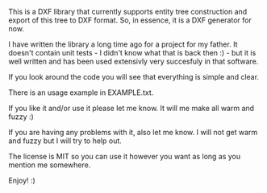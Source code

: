 This is a DXF library that currently supports entity tree construction and export of this tree to DXF format. 
So, in essence, it is a DXF generator for now. 

I have written the library a long time ago for a project for my father. It doesn't contain unit tests - I didn't know what that is back then :) - but it is well written and has been used extensivly very succesfuly in that software.

If you look around the code you will see that everything is simple and clear.

There is an usage example in EXAMPLE.txt.

If you like it and/or use it please let me know. It will me make all warm and fuzzy :)

If you are having any problems with it, also let me know. I will not get warm and fuzzy but I will try to help out.

The license is MIT so you can use it however you want as long as you mention me somewhere.

Enjoy! :)
